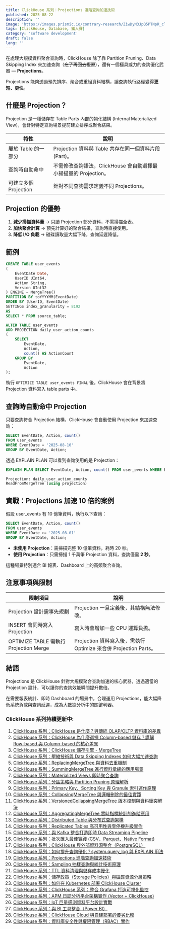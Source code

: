 ```yaml
---
title: ClickHouse 系列：Projections 進階查詢加速技術
published: 2025-08-22
description: ''
image: 'https://images.prismic.io/contrary-research/ZiwDyN3JpQ5PTNpR_clickhousecover.png?auto=format,compress'
tags: [ClickHouse, Database, 鐵人賽]
category: 'software development'
draft: false 
lang: ''
---
```


在處理大規模資料聚合查詢時，ClickHouse 除了靠 Partition Pruning、Data Skipping Index 來加速查詢（~~忘了再回去複習~~），還有一個極具威力的查詢優化武器 — **Projections**。

Projections 能夠透過預先排序、聚合或重組資料結構，讓查詢執行路徑變得**更短、更快**。

## 什麼是 Projection？

Projection 是一種儲存在 Table Parts 內部的物化結構 (Internal Materialized View)，會針對特定查詢場景提前建立排序或聚合結果。

| 特性               | 說明                                          |
| ---------------- | ------------------------------------------- |
| 屬於 Table 的一部分    | Projection 資料與 Table 共存在同一個資料片段 (Part)。     |
| 查詢時自動命中          | 不需修改查詢語法，ClickHouse 會自動選擇最小掃描量的 Projection。 |
| 可建立多個 Projection | 針對不同查詢需求定義不同 Projections。                   |


## Projection 的優勢

1. **減少掃描資料量** → 只讀 Projection 部分資料，不需掃描全表。
2. **加快聚合計算** → 預先計算好的聚合結果，查詢時直接使用。
3. **降低 I/O 負載** → 磁碟讀取量大幅下降，查詢延遲降低。

## 範例

```sql
CREATE TABLE user_events
(
    EventDate Date,
    UserID UInt64,
    Action String,
    Version UInt32
) ENGINE = MergeTree()
PARTITION BY toYYYYMM(EventDate)
ORDER BY (UserID, EventDate)
SETTINGS index_granularity = 8192
AS
SELECT * FROM source_table;

ALTER TABLE user_events
ADD PROJECTION daily_user_action_counts
(
    SELECT
        EventDate,
        Action,
        count() AS ActionCount
    GROUP BY
        EventDate,
        Action
);
```

執行 `OPTIMIZE TABLE user_events FINAL` 後，ClickHouse 會在背景將 Projection 資料寫入 table parts 中。

## 查詢時自動命中 Projection

只要查詢符合 Projection 結構，ClickHouse 會自動使用 Projection 來加速查詢：

```sql
SELECT EventDate, Action, count() 
FROM user_events 
WHERE EventDate = '2025-08-10' 
GROUP BY EventDate, Action;
```

透過 EXPLAIN PLAN 可以看到查詢使用的是 Projection：

```sql
EXPLAIN PLAN SELECT EventDate, Action, count() FROM user_events WHERE EventDate = '2025-08-10' GROUP BY EventDate, Action;

Projection: daily_user_action_counts
ReadFromMergeTree (using projection)
```

## 實戰：Projections 加速 10 倍的案例

假設 user\_events 有 10 億筆資料，執行以下查詢：

```sql
SELECT EventDate, Action, count() 
FROM user_events 
WHERE EventDate >= '2025-08-01' 
GROUP BY EventDate, Action;
```

* **未使用 Projection**：需掃描完整 10 億筆資料，耗時 20 秒。
* **使用 Projection**：只需掃描 1 千萬筆 Projection 資料，查詢僅需 **2 秒**。

這種場景特別適合 BI 報表、Dashboard 上的高頻聚合查詢。

## 注意事項與限制

| 限制項目                                | 說明                                                  |
| ----------------------------------- | --------------------------------------------------- |
| Projection 設計需事先規劃                  | Projection 一旦定義後，其結構無法修改。                           |
| INSERT 會同時寫入 Projection             | 寫入時會增加一些 CPU 運算負擔。                                  |
| OPTIMIZE TABLE 需執行 Projection Merge | Projection 資料寫入後，需執行 Optimize 來合併 Projection Parts。 |

## 結語

Projections 是 ClickHouse 針對大規模聚合查詢加速的核心武器，透過適當的 Projection 設計，可以讓你的查詢效能瞬間提升數倍。

在需要報表統計、即時 Dashboard 的場景中，合理運用 Projections，能大幅降低系統負載與查詢延遲，成為大數據分析中的關鍵利器。


### ClickHouse 系列持續更新中:

1. [ClickHouse 系列：ClickHouse 是什麼？與傳統 OLAP/OLTP 資料庫的差異](https://blog.vicwen.app/posts/what-is-clickhouse/)
2. [ClickHouse 系列：ClickHouse 為什麼選擇 Column-based 儲存？講解 Row-based 與 Column-based 的核心差異](https://blog.vicwen.app/posts/clickhouse-column-row-based-storage/)
3. [ClickHouse 系列：ClickHouse 儲存引擎 - MergeTree](https://blog.vicwen.app/posts/clickhouse-mergetree-engine)
4. [ClickHouse 系列：壓縮技術與 Data Skipping Indexes 如何大幅加速查詢](https://blog.vicwen.app/posts/clickhouse-compression-skipping-index/)
5. [ClickHouse 系列：ReplacingMergeTree 與資料去重機制](https://blog.vicwen.app/posts/clickhouse-replacingmergetree-deduplication/)
6. [ClickHouse 系列：SummingMergeTree 進行資料彙總的應用場景](https://blog.vicwen.app/posts/clickhouse-summingmergetree-aggregation/)
7. [ClickHouse 系列：Materialized Views 即時聚合查詢](https://blog.vicwen.app/posts/clickhouse-materialized-view/)
8. [ClickHouse 系列：分區策略與 Partition Pruning 原理解析](https://blog.vicwen.app/posts/clickhouse-partition-pruning/)
9. [ClickHouse 系列：Primary Key、Sorting Key 與 Granule 索引運作原理](https://blog.vicwen.app/posts/clickhouse-primary-sorting-key/)
10. [ClickHouse 系列：CollapsingMergeTree 與邏輯刪除的最佳實踐](https://blog.vicwen.app/posts/clickhouse-collapsingmergetree/)
11. [ClickHouse 系列：VersionedCollapsingMergeTree 版本控制與資料衝突解決](https://blog.vicwen.app/posts/clickhouse-versioned-collapsingmergetree/)
12. [ClickHouse 系列：AggregatingMergeTree 實時指標統計的進階應用](https://blog.vicwen.app/posts/clickhouse-aggregatingmergetree/)
13. [ClickHouse 系列：Distributed Table 與分布式查詢架構](https://blog.vicwen.app/posts/clickhouse-distributed-table-architecture/)
14. [ClickHouse 系列：Replicated Tables 高可用性與零停機升級實作](https://blog.vicwen.app/posts/clickhouse-replication-failover/)
15. [ClickHouse 系列：與 Kafka 整合打造即時 Data Streaming Pipeline](https://blog.vicwen.app/posts/clickhouse-kafka-data-streaming-pipeline/)
16. [ClickHouse 系列：批次匯入最佳實踐 (CSV、Parquet、Native Format)](https://blog.vicwen.app/posts/clickhouse-batch-import/)
17. [ClickHouse 系列：ClickHouse 與外部資料源整合（PostgreSQL）](https://blog.vicwen.app/posts/clickhouse-external-data-integration/)
18. [ClickHouse 系列：如何提升查詢優化？system.query_log 與 EXPLAIN 用法](https://blog.vicwen.app/posts/clickhouse-query-log-explain/)
19. [ClickHouse 系列：Projections 進階查詢加速技術](https://blog.vicwen.app/posts/clickhouse-projections-optimization/)
20. [ClickHouse 系列：Sampling 抽樣查詢與統計技術原理](https://blog.vicwen.app/posts/clickhouse-sampling-statistics/)
21. [ClickHouse 系列：TTL 資料清理與儲存成本優化](https://blog.vicwen.app/posts/clickhouse-ttl-storage-management/)
22. [ClickHouse 系列：儲存政策（Storage Policies）與磁碟資源分層策略](https://blog.vicwen.app/posts/clickhouse-storage-policies/)
23. [ClickHouse 系列：如何在 Kubernetes 部署 ClickHouse Cluster](https://blog.vicwen.app/posts/clickhouse-kubernetes-deployment/)
24. [ClickHouse 系列：ClickHouse 系列：整合 Grafana 打造可視化監控](https://blog.vicwen.app/posts/clickhouse-grafana-dashboard/)
25. [ClickHouse 系列：APM 日誌分析平台架構實作 (Vector + ClickHouse)](https://blog.vicwen.app/posts/clickhouse-apm-log-analytics/)
26. [ClickHouse 系列：IoT 巨量感測資料平台設計實戰](https://blog.vicwen.app/posts/clickhouse-iot-analytics/)
27. [ClickHouse 系列：與 BI 工具整合（Power BI）](https://blog.vicwen.app/posts/clickhouse-bi-integration/)
28. [ClickHouse 系列：ClickHouse Cloud 與自建部署的優劣比較](https://blog.vicwen.app/posts/clickhouse-cloud-vs-self-host/)
29. [ClickHouse 系列：資料庫安全性與權限管理（RBAC）實作](https://blog.vicwen.app/posts/clickhouse-security-rbac/)

